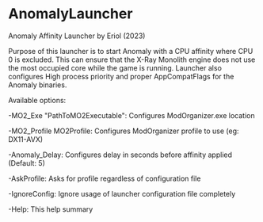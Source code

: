 # AnomalyLauncher
Anomaly Affinity Launcher by Eriol (2023)


Purpose of this launcher is to start Anomaly with a CPU affinity where CPU 0 is excluded.
This can ensure that the X-Ray Monolith engine does not use the most occupied core while the game is running.
Launcher also configures High process priority and proper AppCompatFlags for the Anomaly binaries.

Available options:

   -MO2_Exe "PathToMO2Executable":        Configures ModOrganizer.exe location
   
   -MO2_Profile MO2Profile:               Configures ModOrganizer profile to use (eg: DX11-AVX)
   
   -Anomaly_Delay:                      Configures delay in seconds before affinity applied (Default: 5)
   
   -AskProfile:                           Asks for profile regardless of configuration file
   
   -IgnoreConfig:                         Ignore usage of launcher configuration file completely
   
   -Help:                                 This help summary
